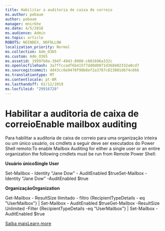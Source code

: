 ```yaml
---
title: Habilitar a auditoria de caixa de correio
ms.author: pebaum
author: pebaum
manager: mnirkhe
ms.date: 4/5/2018
ms.audience: Admin
ms.topic: article
ROBOTS: NOINDEX, NOFOLLOW
localization_priority: Normal
ms.collection: Adm_O365
ms.custom: Adm_O365
ms.assetid: 19997b0a-394f-4943-8908-c601696a332c
ms.openlocfilehash: 3a7ffccadf6b415f7dd0d0871d368402332a0cd7
ms.sourcegitcommit: dd43cc0a9470f98b8ef2a3787c823801d674c666
ms.translationtype: MT
ms.contentlocale: pt-BR
ms.lasthandoff: 02/12/2019
ms.locfileid: "29916728"
---
```

# <a name="enable-mailbox-auditing"></a><span data-ttu-id="9e6b3-102">Habilitar a auditoria de caixa de correio</span><span class="sxs-lookup"><span data-stu-id="9e6b3-102">Enable mailbox auditing</span></span>

<span data-ttu-id="9e6b3-103">Para habilitar a auditoria de caixa de correio para uma organização inteira ou um único usuário, os cmdlets a seguir deve ser executados do Power Shell remoto:</span><span class="sxs-lookup"><span data-stu-id="9e6b3-103">To enable Mailbox Auditing for either a single user or an entire organization the following cmdlets must be run from Remote Power Shell:</span></span>
  
 <span data-ttu-id="9e6b3-104">**Usuário único**</span><span class="sxs-lookup"><span data-stu-id="9e6b3-104">**Single User**</span></span>
  
<span data-ttu-id="9e6b3-105">Set-Mailbox - Identity "Jane Dow" - AuditEnabled $true</span><span class="sxs-lookup"><span data-stu-id="9e6b3-105">Set-Mailbox -Identity "Jane Dow" -AuditEnabled $true</span></span>
  
 <span data-ttu-id="9e6b3-106">**Organização**</span><span class="sxs-lookup"><span data-stu-id="9e6b3-106">**Organization**</span></span>
  
<span data-ttu-id="9e6b3-107">Get-Mailbox - ResultSize Ilimitado - filtro {RecipientTypeDetails - eq "UserMailbox"} | Set-Mailbox - AuditEnabled $true</span><span class="sxs-lookup"><span data-stu-id="9e6b3-107">Get-Mailbox -ResultSize Unlimited -Filter {RecipientTypeDetails -eq "UserMailbox"} | Set-Mailbox -AuditEnabled $true</span></span>
  
[<span data-ttu-id="9e6b3-108">Saiba mais</span><span class="sxs-lookup"><span data-stu-id="9e6b3-108">Learn more</span></span>](https://support.office.com/article/aaca8987-5b62-458b-9882-c28476a66918)
  

